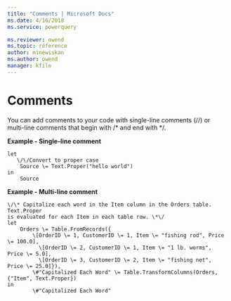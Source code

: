 ```yaml
---
title: "Comments | Microsoft Docs"
ms.date: 4/16/2018
ms.service: powerquery

ms.reviewer: owend
ms.topic: reference
author: minewiskan
ms.author: owend
manager: kfile
---
```

# Comments
You can add comments to your code with single-line comments (//) or multi-line comments that begin with /* and end with \*/.  
  
**Example - Single-line comment**  
  
```powerquery-m  
let  
   \/\/Convert to proper case  
    Source \= Text.Proper("hello world")  
in  
    Source  
```  
**Example - Multi-line comment**  
  
```powerquery-m  
\/\* Capitalize each word in the Item column in the Orders table. Text.Proper  
is evaluated for each Item in each table row. \*\/  
let  
    Orders \= Table.FromRecords({  
        \[OrderID \= 1, CustomerID \= 1, Item \= "fishing rod", Price \= 100.0],  
          \[OrderID \= 2, CustomerID \= 1, Item \= "1 lb. worms", Price \= 5.0],  
          \[OrderID \= 3, CustomerID \= 2, Item \= "fishing net", Price \= 25.0]}),  
        \#"Capitalized Each Word" \= Table.TransformColumns(Orders, {"Item", Text.Proper})  
in  
        \#"Capitalized Each Word"  
```  
